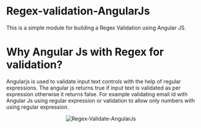 # Regex-validation-AngularJs
This is a simple module for building a Regex Validation using Angular JS.

# Why Angular Js with Regex for validation?
Angularjs is used to validate input text controls with the help of regular expressions. The angular js returns true if input text is validated as per expression otherwise it returns false.
For example validating email id with Angular Js using regular expression or validation to allow only numbers with using regular expression.

<p align="center">
    <img  alt="Regex-Validate-AngularJs" src="img/regularExp1.jpg" class="img-responsive">
</p>
